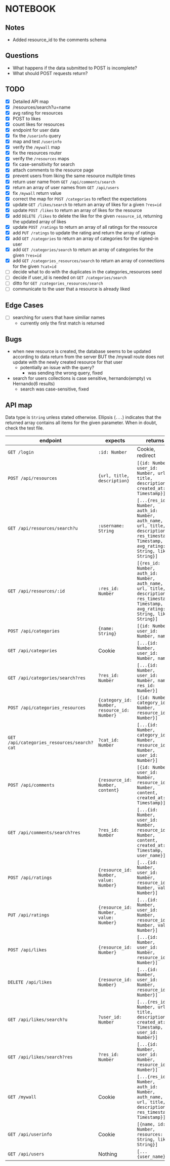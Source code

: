# NOTEBOOK

## Notes

- Added resource_id to the comments schema

## Questions

- What happens if the data submitted to POST is incomplete?
- What should POST requests return?

## TODO

- [x] Detailed API map
- [x] /resources/search?u=name
- [x] avg rating for resources
- [x] POST to likes
- [x] count likes for resources
- [x] endpoint for user data
- [x] fix the `/userinfo` query
- [x] map and test `/userinfo`
- [x] verify the `/mywall` map
- [x] fix the resources router
- [x] verify the `/resources` maps
- [x] fix case-sensitivity for search
- [x] attach comments to the resource page
- [x] prevent users from liking the same resource multiple times
- [x] return user name from `GET /api/comments/search`
- [x] return an array of user names from `GET /api/users`
- [x] fix `/mywall` return value
- [x] correct the map for `POST /categories` to reflect the expectations
- [x] update `GET /likes/search` to return an array of likes for a given `?res=id`
- [x] update `POST /likes` to return an array of likes for the resource
- [x] add `DELETE /likes` to delete the like for the given `resource_id`, returning the updated array of likes
- [x] update `POST /ratings` to return an array of all ratings for the resource
- [x] add `PUT /ratings` to update the rating and return the array of ratings
- [x] add `GET /categories` to return an array of categories for the signed-in user
- [x] add `GET /categories/search` to return an array of categories for the given `?res=id`
- [x] add `GET /categories_resources/search` to return an array of connections for the given `?cat=id`
- [ ] decide what to do with the duplicates in the categories_resources seed
- [ ] decide if user_id is needed on `GET /categories/search`
- [ ] ditto for `GET /categories_resources/search`
- [ ] communicate to the user that a resource is already liked

## Edge Cases

- [ ] searching for users that have similiar names
  - currently only the first match is returned

## Bugs

- when new resource is created, the database seems to be updated according to data return from the server BUT the /mywall route does not update with the newly created resource for that user
  - potentially an issue with the query?
    - was sending the wrong query, fixed
- search for users collections is case sensitive, hernando(empty) vs Hernando(6 results)
  - search was case-sensitive, fixed

## API map

Data type is `String` unless stated otherwise. Ellipsis (`...`) indicates that the returned array contains all items for the given parameter. When in doubt, check the test file.

| endpoint                                   | expects                                      | returns                                                                                                                                   |
| ------------------------------------------ | -------------------------------------------- | ----------------------------------------------------------------------------------------------------------------------------------------- |
| `GET /login`                               | `:id: Number`                                | Cookie, redirect                                                                                                                          |
| `POST /api/resources`                      | `{url, title, description}`                  | `[{id: Number, user_id: Number, url, title, description, created_at: Timestamp}]`                                                         |
| `GET /api/resources/search?u`              | `:username: String`                          | `[...{res_id: Number, auth_id: Number, auth_name, url, title, description, res_timestamp: Timestamp, avg_rating: String, likes: String}]` |
| `GET /api/resources/:id`                   | `:res_id: Number`                            | `[{res_id: Number, auth_id: Number, auth_name, url, title, description, res_timestamp: Timestamp, avg_rating: String, likes: String}]`    |
| `POST /api/categories`                     | `{name: String}`                             | `[{id: Number, user_id: Number, name}]`                                                                                                   |
| `GET /api/categories`                      | Cookie                                       | `[...{id: Number, user_id: Number, name}]`                                                                                                |
| `GET /api/categories/search?res`           | `?res_id: Number`                            | `[...{id: Number, user_id: Number, name, res_id: Number}]`                                                                                |
| `POST /api/categories_resources`           | `{category_id: Number, resource_id: Number}` | `[{id: Number, category_id: Number, resource_id: Number}]`                                                                                |
| `GET /api/categories_resources/search?cat` | `?cat_id: Number`                            | `[...{id: Number, category_id: Number, resource_id: Number, user_id: Number}]`                                                            |
| `POST /api/comments`                       | `{resource_id: Number, content}`             | `[{id: Number, user_id: Number, resource_id: Number, content, created_at: Timestamp}]`                                                    |
| `GET /api/comments/search?res`             | `?res_id: Number`                            | `[...{id: Number, user_id: Number, resource_id: Number, content, created_at: Timestamp, user_name}]`                                      |
| `POST /api/ratings`                        | `{resource_id: Number, value: Number}`       | `[...{id: Number, user_id: Number, resource_id: Number, value: Number}]`                                                                  |
| `PUT /api/ratings`                         | `{resource_id: Number, value: Number}`       | `[...{id: Number, user_id: Number, resource_id: Number, value: Number}]`                                                                  |
| `POST /api/likes`                          | `{resource_id: Number}`                      | `[...{id: Number, user_id: Number, resource_id: Number}]`                                                                                 |
| `DELETE /api/likes`                        | `{resource_id: Number}`                      | `[...{id: Number, user_id: Number, resource_id: Number}]`                                                                                 |
| `GET /api/likes/search?u`                  | `?user_id: Number`                           | `[...{res_id: Number, url, title, description, created_at: Timestamp, user_id: Number}]`                                                  |
| `GET /api/likes/search?res`                | `?res_id: Number`                            | `[...{id: Number, user_id: Number, resource_id: Number}]`                                                                                 |
| `GET /mywall`                              | Cookie                                       | `[...{res_id: Number, auth_id: Number, auth_name, url, title, description, res_timestamp: Timestamp}]`                                    |
| `GET /api/userinfo`                        | Cookie                                       | `[{name, id: Number, resources: String, likes: String}]`                                                                                  |
| `GET /api/users`                           | Nothing                                      | `[...{user_name}]`                                                                                                                        |
